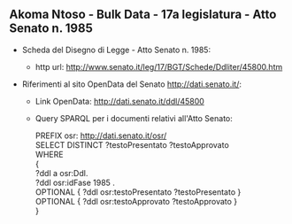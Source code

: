 ## Akoma Ntoso - Bulk Data - 17a legislatura - Atto Senato n. 1985 ##

* Scheda del Disegno di Legge - Atto Senato n. 1985:
	* http url: http://www.senato.it/leg/17/BGT/Schede/Ddliter/45800.htm

* Riferimenti al sito OpenData del Senato http://dati.senato.it/:
	* Link OpenData: http://dati.senato.it/ddl/45800
	* Query SPARQL per i documenti relativi all'Atto Senato:

        PREFIX osr: <http://dati.senato.it/osr/>  
		SELECT DISTINCT ?testoPresentato ?testoApprovato  
		WHERE  
		{  
		    ?ddl a osr:Ddl.  
		    ?ddl osr:idFase 1985 .  
		    OPTIONAL { ?ddl osr:testoPresentato ?testoPresentato }  
		    OPTIONAL { ?ddl osr:testoApprovato ?testoApprovato }  
		}
		
